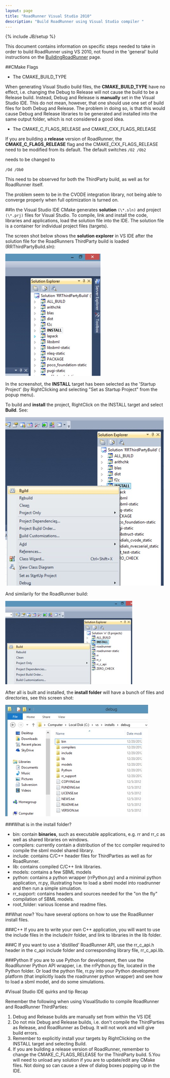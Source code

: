 ```yaml
---
layout: page
title: "RoadRunner Visual Studio 2010"
description: "Build RoadRunner using Visual Studio compiler "
---
```

{% include JB/setup %}

This document contains information on specific steps needed to take in order to build RoadRunner using VS 2010, not found in the 'general' build instructions on the [BuildingRoadRunner](buildrr.html) page.

##CMake Flags
* The CMAKE_BUILD_TYPE


When generating Visual Studio build files, the **CMAKE_BUILD_TYPE** have no effect, i.e. changing the Debug to Release will not cause the build to be a Release build. Instead, Debug and Release is **manually** set in the Visual Studio IDE. This do not mean, however, that one should use one set of build files for both Debug and Release. The problem in doing so, is that this would cause Debug and Release libraries to be generated and installed into the same output folder, which is not considered a good idea.

* The CMAKE_C_FLAGS_RELEASE and CMAKE_CXX_FLAGS_RELEASE


If you are building a **release** version of RoadRunner, the **CMAKE_C_FLAGS_RELEASE** flag and the CMAKE_CXX_FLAGS_RELEASE need to be modified from its default. The default switches
`/O2 /Ob2`

needs to be changed to

`/Od /Ob0`

This need to be observed for both the ThirdParty build, as well as for RoadRunner itself.

The problem seem to be in the CVODE integration library, not being able to converge properly when full optimization is turned on.

##In the Visual Studio IDE
CMake generates **solution** `(\*.sln)` and project `(\*.prj)` files for Visual Studio. To compile, link and install the code, libraries and applications, load the solution file into the IDE. The solution file is a container for individual project files (targets).

The screen shot below shows the **solution explorer** in VS IDE after the solution file for the RoadRunners ThirdParty build is loaded (RRThirdPartyBuild.sln):

![VSInstallA.jpg](assets/images/VSInstallA.jpg "INSTALL")

In the screenshot, the **INSTALL** target has been selected as the 'Startup Project' (by RightClicking and selecting "Set as Startup Project" from the popup menu).

To build and **install** the project, RightClick on the INSTALL target and select **Build**. See: 

![VSInstallB.jpg](assets/images/VSInstallB.jpg "Build")

And similarily for the RoadRunner build:

![VSInstallC.jpg](assets/images/VSInstallC.jpg "INSTALL-build")

After all is built and installed, the **install folder** will have a bunch of files and directories, see this screen shot:


![RRInstallFolders.jpg](assets/images/RRInstallFolders.jpg "RRInstallFolders")

###What is in the install folder?
* bin: contain **binaries**, such as executable applications, e.g. rr and rr_c as well as shared libraries on windows.
* compilers: currently contain a distribution of the tcc compiler required to compile the sbml model shared library.
* include: contains C/C++ header files for ThirdParties as well as for RoadRunner.
* lib: contains compiled C/C++ link libraries.
* models: contains a few SBML models
* python: contains a python wrapper (rrPython.py) and a minimal python application, rr.py, illustrating how to load a sbml model into roadrunner and then run a simple simulation.
* rr_support: contains headers and sources needed for the "on the fly" compilation of SBML models.
* root_folder: various license and readme files.

##What now?
You have several options on how to use the RoadRunner install files.

###C++
If you are to write your own C++ application, you will want to use the include files in the include/rr folder, and link to libraries in the lib folder.

###C
If you want to use a 'distilled' RoadRunner API, use the rr_c_api.h header in the c_api include folder and corresponding library file, rr_c_api.lib.

###Python
If you are to use Python for development, then use the RoadRunner Python API wrapper, i.e. the rrPython.py file, located in the Python folder. Or load the python file, rr.py into your Python development platform (that implicitly loads the roadrunner python wrapper) and see how to load a sbml model, and do some simulations.

#Visual Studio IDE quirks and tip Recap

Remember the following when using VisualStudio to compile RoadRunner and RoadRunner ThirdParties:

1. Debug and Release builds are manually set from within the VS IDE
2. Do not mix Debug and Release builds, i.e. don't compile the ThirdParties as Release, and RoadRunner as Debug. It will not work and will give build errors.
3. Remember to explicitly install your targets by RightClicking on the INSTALL target and selecting Build.
4. If you are building a release version of RoadRunner, remember to change the CMAKE_C_FLAGS_RELEASE for the ThirdParty build.
5.You will need to unload any solution if you are to update/edit any CMake files. Not doing so can cause a slew of dialog boxes popping up in the IDE.
